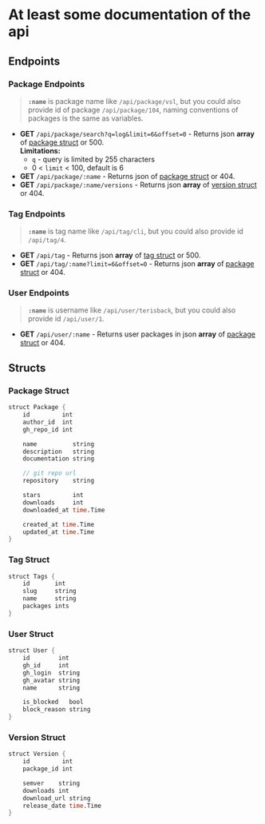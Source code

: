 # At least some documentation of the api

<!-- Someone at some time should write more helpful doc... -->

## Endpoints

### Package Endpoints

> __`:name`__ is package name like `/api/package/vsl`, but you could also provide id of package `/api/package/104`, naming conventions of packages is the same as variables.

- **GET** `/api/package/search?q=log&limit=6&offset=0` - Returns json **array** of [package struct](#Package-Struct) or 500.  
**Limitations:**  
  - `q` - query is limited by 255 characters
  - 0 < `limit` < 100, default is 6
- **GET** `/api/package/:name` - Returns json of [package struct](#Package-Struct) or 404.
- **GET** `/api/package/:name/versions` - Returns json **array** of [version struct](#Version-Struct) or 404.
<!-- - **POST** `/api/package?repo=...` - Returns json of [package struct](#Package-Struct) on success or 401, 404. -->

### Tag Endpoints

> __`:name`__ is tag name like `/api/tag/cli`, but you could also provide id `/api/tag/4`.

- **GET** `/api/tag` - Returns json **array** of [tag struct](#Tag-Struct) or 500.
- **GET** `/api/tag/:name?limit=6&offset=0` - Returns json **array** of [package struct](#Package-Struct) or 404.

### User Endpoints

> __`:name`__ is username like `/api/user/terisback`, but you could also provide id `/api/user/1`.

- **GET** `/api/user/:name` - Returns user packages in json **array** of [package struct](#Package-Struct) or 404.

## Structs

### Package Struct

```v
struct Package {
    id         int
    author_id  int
    gh_repo_id int

    name          string
    description   string
    documentation string

    // git repo url
    repository    string

    stars         int
    downloads     int
    downloaded_at time.Time

    created_at time.Time
    updated_at time.Time
}
```

### Tag Struct

```v
struct Tags {
    id       int
    slug     string
    name     string
    packages ints
}
```

### User Struct

```v
struct User {
    id        int
    gh_id     int
    gh_login  string
    gh_avatar string
    name      string

    is_blocked   bool
    block_reason string
}
```

### Version Struct

```v
struct Version {
    id         int
    package_id int

    semver    string
    downloads int
    download_url string
    release_date time.Time
}
```
